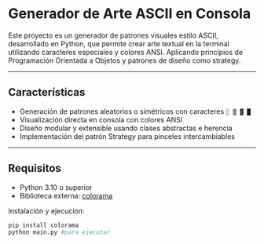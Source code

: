 #  Generador de Arte ASCII en Consola

Este proyecto es un generador de patrones visuales estilo ASCII, desarrollado en Python, que permite crear arte textual en la terminal utilizando caracteres especiales y colores ANSI. Aplicando principios de Programación Orientada a Objetos y patrones de diseño como strategy.

---

##  Características

- Generación de patrones aleatorios o simétricos con caracteres `░ ▒ ▓ █`
- Visualización directa en consola con colores ANSI
- Diseño modular y extensible usando clases abstractas e herencia
- Implementación del patrón Strategy para pinceles intercambiables

---

##  Requisitos

- Python 3.10 o superior  
- Biblioteca externa: [colorama](https://pypi.org/project/colorama/)

Instalación y ejecucion:

```bash
pip install colorama
python main.py #para ejecutar




